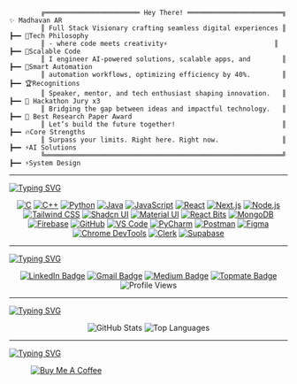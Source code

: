```plaintext
        ╔════════════════════════ Hey There! ════════════════════════╗ ✨ Madhavan AR
        ║ Full Stack Visionary crafting seamless digital experiences ║ ┣━━ 🚀Tech Philosophy
        ║ - where code meets creativity⚡                           ║     ┣━━ 🔹Scalable Code 
        ║ I engineer AI-powered solutions, scalable apps, and        ║     ┣━━ 🔹Smart Automation  
        ║ automation workflows, optimizing efficiency by 40%.        ║ ┣━━ 🏆Recognitions
        ║ Speaker, mentor, and tech enthusiast shaping innovation.   ║     ┣━━ 🏅 Hackathon Jury x3
        ║ Bridging the gap between ideas and impactful technology.   ║     ┣━━ 🏅 Best Research Paper Award
        ║ Let’s build the future together!                           ║ ┣━━ 🔥Core Strengths
        ║ Surpass your limits. Right here. Right now.                ║     ┣━━ ⚡AI Solutions  
        ╚════════════════════════════════════════════════════════════╝     ┣━━ ⚡System Design
```

---

[![Typing SVG](https://readme-typing-svg.demolab.com/?lines=⚒️+Languages+and+Tools:&color=FFFFFF)](https://git.io/typing-svg)

<div align="center">
        <a href="https://en.wikipedia.org/wiki/C_(programming_language)" target="_blank"><img alt="C" src="https://img.shields.io/badge/C-A8B9CC?style=for-the-badge&logo=c&logoColor=white"/></a>
        <a href="https://en.wikipedia.org/wiki/C%2B%2B" target="_blank"><img alt="C++" src="https://img.shields.io/badge/C++-00599C?style=for-the-badge&logo=c%2B%2B&logoColor=white"/></a>
        <a href="https://www.python.org/" target="_blank"><img alt="Python" src="https://img.shields.io/badge/Python-3776AB?style=for-the-badge&logo=python&logoColor=white"/></a>
        <a href="https://www.java.com/" target="_blank"><img alt="Java" src="https://img.shields.io/badge/Java-007396?style=for-the-badge&logo=java&logoColor=white"/></a>
        <a href="https://www.javascript.com/" target="_blank"><img alt="JavaScript" src="https://img.shields.io/badge/JavaScript-F7DF1E?style=for-the-badge&logo=javascript&logoColor=black"/></a>
        <a href="https://reactjs.org/" target="_blank"><img alt="React" src="https://img.shields.io/badge/React-61DAFB?style=for-the-badge&logo=react&logoColor=black"/></a>
        <a href="https://nextjs.org/" target="_blank"><img alt="Next.js" src="https://img.shields.io/badge/Next.js-000000?style=for-the-badge&logo=nextdotjs&logoColor=white"/></a>
        <a href="https://nodejs.org/" target="_blank"><img alt="Node.js" src="https://img.shields.io/badge/Node.js-339933?style=for-the-badge&logo=nodedotjs&logoColor=white"/></a>
        <a href="https://tailwindcss.com/" target="_blank"><img alt="Tailwind CSS" src="https://img.shields.io/badge/Tailwind_CSS-38B2AC?style=for-the-badge&logo=tailwindcss&logoColor=white"/></a>
        <a href="https://ui.shadcn.com/" target="_blank"><img alt="Shadcn UI" src="https://img.shields.io/badge/Shadcn_UI-18181B?style=for-the-badge&logo=shadcn&logoColor=white"/></a>
        <a href="https://mui.com/" target="_blank"><img alt="Material UI" src="https://img.shields.io/badge/Material_UI-007FFF?style=for-the-badge&logo=mui&logoColor=white"/></a>
        <a href="https://reactbits.com/" target="_blank"><img alt="React Bits" src="https://img.shields.io/badge/React_Bits-61DAFB?style=for-the-badge&logo=react&logoColor=black"/></a>
        <a href="https://www.mongodb.com/" target="_blank"><img alt="MongoDB" src="https://img.shields.io/badge/MongoDB-47A248?style=for-the-badge&logo=mongodb&logoColor=white"/></a>
        <a href="https://firebase.google.com/" target="_blank"><img alt="Firebase" src="https://img.shields.io/badge/Firebase-FFCA28?style=for-the-badge&logo=firebase&logoColor=black"/></a>
        <a href="https://github.com/" target="_blank"><img alt="GitHub" src="https://img.shields.io/badge/GitHub-181717?style=for-the-badge&logo=github&logoColor=white"/></a>
        <a href="https://code.visualstudio.com/" target="_blank"><img alt="VS Code" src="https://img.shields.io/badge/VS_Code-007ACC?style=for-the-badge&logo=visual-studio-code&logoColor=white"/></a>
        <a href="https://www.jetbrains.com/pycharm/" target="_blank"><img alt="PyCharm" src="https://img.shields.io/badge/PyCharm-000000?style=for-the-badge&logo=pycharm&logoColor=white"/></a>
        <a href="https://www.postman.com/" target="_blank"><img alt="Postman" src="https://img.shields.io/badge/Postman-FF6C37?style=for-the-badge&logo=postman&logoColor=white"/></a>
        <a href="https://www.figma.com/" target="_blank"><img alt="Figma" src="https://img.shields.io/badge/Figma-F24E1E?style=for-the-badge&logo=figma&logoColor=white"/></a>
        <a href="https://developer.chrome.com/docs/devtools/" target="_blank"><img alt="Chrome DevTools" src="https://img.shields.io/badge/Chrome_DevTools-4285F4?style=for-the-badge&logo=googlechrome&logoColor=white"/></a>
        <a href="https://clerk.com/" target="_blank"><img alt="Clerk" src="https://img.shields.io/badge/Clerk-2E2E2E?style=for-the-badge&logo=clerk&logoColor=white"/></a>
        <a href="https://supabase.com/" target="_blank"><img alt="Supabase" src="https://img.shields.io/badge/Supabase-3ECF8E?style=for-the-badge&logo=supabase&logoColor=white"/></a>
</div>

 
---

[![Typing SVG](https://readme-typing-svg.demolab.com/?lines=📫+How+to+reach+me:&color=FFFFFF)](https://git.io/typing-svg)

<div id="badges" align="center">
  <a href="linkedin.com/in/madhavan25"><img src="https://img.shields.io/badge/LinkedIn-0077B5?style=for-the-badge&logo=linkedin&logoColor=white" alt="LinkedIn Badge"/></a>
<!--         <a href="https://linktr.ee/MadhavanAR"><img src="https://img.shields.io/badge/Linktree-39E09B?style=for-the-badge&logo=linktree&logoColor=white" alt="Linktree Badge"/></a> -->
        <a href="mailto:madhavan.webdev@gmail.com"><img src="https://img.shields.io/badge/Mail-D14836?style=for-the-badge&logo=gmail&logoColor=white" alt="Gmail Badge"/></a>
        <a href="https://medium.com/@madhavanu555"><img src="https://img.shields.io/badge/Medium-12100E?style=for-the-badge&logo=medium&logoColor=white" alt="Medium Badge"/></a>
        <a href="https://topmate.io/madhavanar"><img src="https://img.shields.io/badge/Topmate-E60023?style=for-the-badge&logo=topmate&logoColor=white" alt="Topmate Badge"/></a>
  <br>
  <img src="https://komarev.com/ghpvc/?username=MadhavanAR&color=green" alt="Profile Views"/>
</div>



---
[![Typing SVG](https://readme-typing-svg.demolab.com/?lines=📊+Github+Stats:&color=FFFFFF)](https://git.io/typing-svg)

<div align="center">
  <img src="https://github-readme-stats.vercel.app/api?username=MadhavanAR&show_icons=true&theme=radical" alt="GitHub Stats"/> 
  <img src="https://github-readme-stats.vercel.app/api/top-langs/?username=MadhavanAR&layout=compact&theme=radical" alt="Top Languages"/>
</div>
<!--   <img src="https://github-profile-trophy.vercel.app/?username=MadhavanAR&theme=radical" alt="Trophy"/> -->
<!--   <img src="https://github-readme-activity-graph.vercel.app/graph?username=MadhavanAR&theme=github-compact" alt="GitHub Activity Graph"/> -->

---
[![Typing SVG](https://readme-typing-svg.demolab.com/?lines=💰+You+can+help+me+by+Donating:&color=FFFFFF)](https://git.io/typing-svg)

<p>
  &nbsp;&nbsp;&nbsp;&nbsp;&nbsp;&nbsp;&nbsp;&nbsp;&nbsp;
  <a href="https://buymeacoffee.com/madhavanu5f">
    <img src="https://img.shields.io/badge/Buy%20Me%20a%20Coffee-ffdd00?style=for-the-badge&logo=buy-me-a-coffee&logoColor=black" alt="Buy Me A Coffee">
  </a>
</p>
